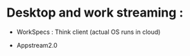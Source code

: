 
Desktop and work streaming :
============================

- WorkSpecs : Think client (actual OS runs in cloud)

- Appstream2.0
